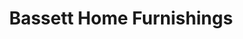 ---
title: "Bassett Home Furnishings"
url: /fayetteville/bassett-home-furnishings/
shop: furniture
---